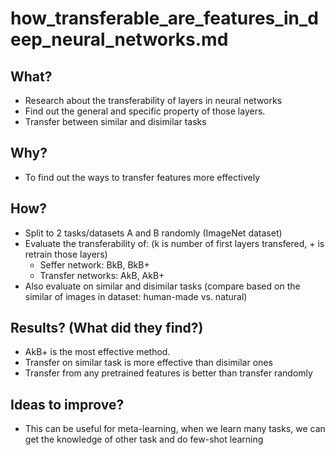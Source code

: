 # how_transferable_are_features_in_deep_neural_networks.md

## What?
- Research about the transferability of layers in neural networks
- Find out the general and specific property of those layers.
- Transfer between similar and disimilar tasks
## Why?
- To find out the ways to transfer features more effectively
## How?
- Split to 2 tasks/datasets A and B randomly (ImageNet dataset)
- Evaluate the transferability of: (k is number of first layers transfered, + is retrain those layers)
    - Seffer network: BkB, BkB+
    - Transfer networks: AkB, AkB+
- Also evaluate on similar and disimilar tasks (compare based on the similar of images in dataset: human-made vs. natural)
## Results? (What did they find?)
- AkB+ is the most effective method.
- Transfer on similar task is more effective than disimilar ones
- Transfer from any pretrained features is better than transfer randomly
## Ideas to improve?
- This can be useful for meta-learning, when we learn many tasks, we can get the knowledge of other task and do 
few-shot learning
<!-- REFERENCE -->
